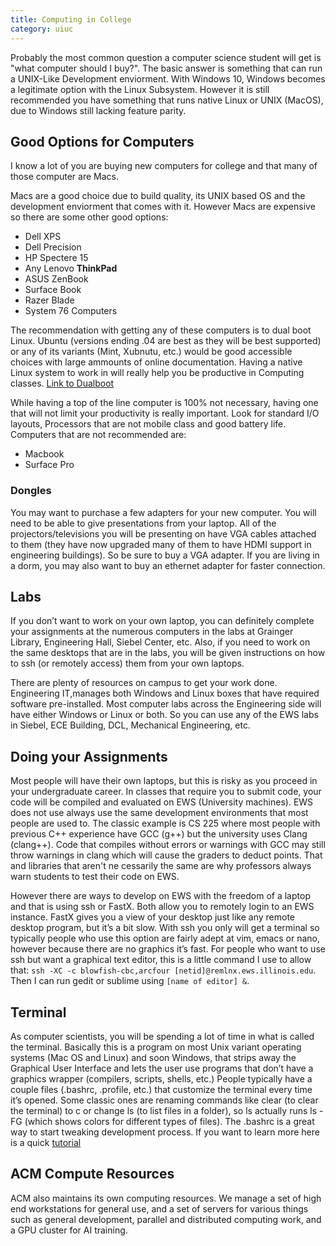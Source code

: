 ```yaml
---
title: Computing in College
category: uiuc 
---
```


Probably the most common question a computer science student will get is "what computer should I buy?".
The basic answer is something that can run a UNIX-Like Development enviorment. With Windows 10, Windows becomes 
a legitimate option with the Linux Subsystem. However it is still recommended you have something that runs 
native Linux or UNIX (MacOS), due to Windows still lacking feature parity.

## Good Options for Computers 
I know a lot of you are buying new computers for college and that many of those computer are Macs. 

Macs are a good choice due to build quality, its UNIX based OS and the development enviorment that comes with it. 
However Macs are expensive so there are some other good options:

- Dell XPS
- Dell Precision
- HP Spectere 15
- Any Lenovo **ThinkPad**
- ASUS ZenBook
- Surface Book
- Razer Blade
- System 76 Computers

The recommendation with getting any of these computers is to dual boot Linux. Ubuntu (versions ending .04 are best 
as they will be best supported) or any of its variants (Mint, Xubnutu, etc.) would be good accessible choices with 
large ammounts of online documentation. Having a native Linux system to work in will really help you be productive in Computing classes. 
[Link to Dualboot]()

While having a top of the line computer is 100% not necessary, having one that will not limit your productivity is really 
important. Look for standard I/O layouts, Processors that are not mobile class and good battery life. 
Computers that are not recommended are:

- Macbook
- Surface Pro

### Dongles

You may want to purchase a few adapters for your new computer. You will need to be able to give 
presentations from your laptop. All of the projectors/televisions you will be presenting on have VGA 
cables attached to them (they have now upgraded many of them to have HDMI support in engineering buildings). 
So be sure to buy a VGA adapter. If you are living in a dorm, you may also want to buy an ethernet adapter for faster connection. 

## Labs
If you don’t want to work on your own laptop, you can definitely complete your assignments at the numerous 
computers in the labs at Grainger Library, Engineering Hall, Siebel Center, etc. Also, if you need to work 
on the same desktops that are in the labs, you will be given instructions on how to ssh (or remotely access) 
them from your own laptops. 

There are plenty of resources on campus to get your work done. Engineering IT,manages both Windows and 
Linux boxes that have required software pre-installed. Most computer labs across the Engineering side 
will have either Windows or Linux or both. So you can use any of the EWS labs in Siebel, ECE Building, DCL, Mechanical Engineering, etc. 

## Doing your Assignments 
Most people will have their own laptops, but this is risky as you proceed in your undergraduate career. 
In classes that require you to submit code, your code will be compiled and evaluated on EWS (University 
machines). EWS does not use always use the same development environments that most people are used to. 
The classic example is CS 225 where most people with previous C++ experience have GCC (g++) but the 
university uses Clang (clang++). Code that compiles without errors or warnings with GCC may still throw 
warnings in clang which will cause the graders to deduct points. That and libraries that aren't ne
cessarily the same are why professors always warn students to test their code on EWS. 

However there are ways to develop on EWS with the freedom of a laptop and that is using ssh or FastX. 
Both allow you to remotely login to an EWS instance. FastX gives you a view of your desktop just 
like any remote desktop program, but it’s a bit slow. With ssh you only will get a terminal so 
typically people who use this option are fairly adept at vim, emacs or nano, however because 
there are no graphics it’s fast. For people who want to use ssh but want a graphical text editor, 
this is a little command I use to allow that: ```ssh -XC -c blowfish-cbc,arcfour [netid]@remlnx.ews.illinois.edu```. 
Then I can run gedit or sublime using ```[name of editor] &```. 

## Terminal
As computer scientists, you will be spending a lot of time in what is called the terminal. Basically this 
is a program on most Unix variant operating systems (Mac OS and Linux) and soon Windows, that strips away 
the Graphical User Interface and lets the user use programs that don’t have a graphics wrapper (compilers, 
scripts, shells, etc.) People typically have a couple files (.bashrc, .profile, etc.) that customize the 
terminal every time it’s opened. Some classic ones are renaming commands like clear (to clear the terminal) 
to c or change ls (to list files in a folder), so ls actually runs ls -FG (which shows colors for different 
types of files). The .bashrc is a great way to start tweaking development process. If you want to learn more 
here is a quick [tutorial](https://www.digitalocean.com/community/tutorials/an-introduction-to-useful-bash-aliases-and-functions)

## ACM Compute Resources 
ACM also maintains its own computing resources. We manage a set of high end workstations for general use, and a set of 
servers for various things such as general development, parallel and distributed computing work, and a GPU cluster for 
AI training. 

